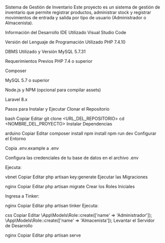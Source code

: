 Sistema de Gestión de Inventario
Este proyecto es un sistema de gestión de inventario que permite registrar productos, administrar stock y registrar movimientos de entrada y salida por tipo de usuario (Administrador o Almacenista).

Información del Desarrollo
IDE Utilizado
Visual Studio Code

Versión del Lenguaje de Programación Utilizado
PHP 7.4.10

DBMS Utilizado y Versión
MySQL 5.7.31

Requerimientos Previos
PHP 7.4 o superior

Composer

MySQL 5.7 o superior

Node.js y NPM (opcional para compilar assets)

Laravel 8.x

Pasos para Instalar y Ejecutar
Clonar el Repositorio

bash
Copiar
Editar
git clone <URL_DEL_REPOSITORIO>
cd <NOMBRE_DEL_PROYECTO>
Instalar Dependencias

arduino
Copiar
Editar
composer install
npm install
npm run dev
Configurar el Entorno

Copia .env.example a .env

Configura las credenciales de tu base de datos en el archivo .env

Ejecuta:

vbnet
Copiar
Editar
php artisan key:generate
Ejecutar las Migraciones

nginx
Copiar
Editar
php artisan migrate
Crear los Roles Iniciales

Ingresa a Tinker:

nginx
Copiar
Editar
php artisan tinker
Ejecuta:

css
Copiar
Editar
\App\Models\Role::create(['name' => 'Administrador']);
\App\Models\Role::create(['name' => 'Almacenista']);
Levantar el Servidor de Desarrollo

nginx
Copiar
Editar
php artisan serve
